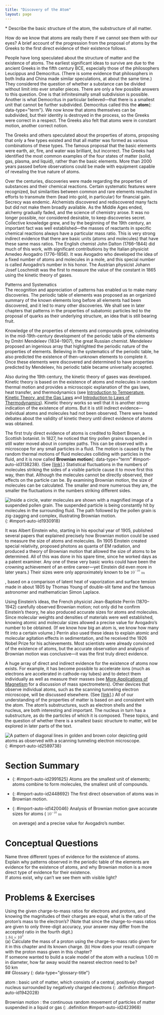 ```yaml
---
title: "Discovery of the Atom"
layout: page
---
```



<div data-type="abstract" markdown="1">
* Describe the basic structure of the atom, the substructure of all matter.

</div>

How do we know that atoms are really there if we cannot see them with our eyes? A brief account of the progression from the proposal of atoms by the Greeks to the first direct evidence of their existence follows.

People have long speculated about the structure of matter and the existence of atoms. The earliest significant ideas to survive are due to the ancient Greeks in the fifth century BCE, especially those of the philosophers Leucippus and Democritus. (There is some evidence that philosophers in both India and China made similar speculations, at about the same time.) They considered the question of whether a substance can be divided without limit into ever smaller pieces. There are only a few possible answers to this question. One is that infinitesimally small subdivision is possible. Another is what Democritus in particular believed—that there is a smallest unit that cannot be further subdivided. Democritus called this the **atom**{: data-type="term"}. We now know that atoms themselves can be subdivided, but their identity is destroyed in the process, so the Greeks were correct in a respect. The Greeks also felt that atoms were in constant motion, another correct notion.

The Greeks and others speculated about the properties of atoms, proposing that only a few types existed and that all matter was formed as various combinations of these types. The famous proposal that the basic elements were earth, air, fire, and water was brilliant, but incorrect. The Greeks had identified the most common examples of the four states of matter (solid, gas, plasma, and liquid), rather than the basic elements. More than 2000 years passed before observations could be made with equipment capable of revealing the true nature of atoms.

Over the centuries, discoveries were made regarding the properties of substances and their chemical reactions. Certain systematic features were recognized, but similarities between common and rare elements resulted in efforts to transmute them (lead into gold, in particular) for financial gain. Secrecy was endemic. Alchemists discovered and rediscovered many facts but did not make them broadly available. As the Middle Ages ended, alchemy gradually faded, and the science of chemistry arose. It was no longer possible, nor considered desirable, to keep discoveries secret. Collective knowledge grew, and by the beginning of the 19th century, an important fact was well established—the masses of reactants in specific chemical reactions always have a particular mass ratio. This is very strong indirect evidence that there are basic units (atoms and molecules) that have these same mass ratios. The English chemist John Dalton (1766–1844) did much of this work, with significant contributions by the Italian physicist Amedeo Avogadro (1776–1856). It was Avogadro who developed the idea of a fixed number of atoms and molecules in a mole, and this special number is called Avogadro’s number in his honor. The Austrian physicist Johann Josef Loschmidt was the first to measure the value of the constant in 1865 using the kinetic theory of gases.

<div data-type="note" class="note" data-has-label="true" data-label="" markdown="1">
<div data-type="title" class="title">
Patterns and Systematics
</div>
The recognition and appreciation of patterns has enabled us to make many discoveries. The periodic table of elements was proposed as an organized summary of the known elements long before all elements had been discovered, and it led to many other discoveries. We shall see in later chapters that patterns in the properties of subatomic particles led to the proposal of quarks as their underlying structure, an idea that is still bearing fruit.

</div>

Knowledge of the properties of elements and compounds grew, culminating in the mid-19th-century development of the periodic table of the elements by Dmitri Mendeleev (1834–1907), the great Russian chemist. Mendeleev proposed an ingenious array that highlighted the periodic nature of the properties of elements. Believing in the systematics of the periodic table, he also predicted the existence of then-unknown elements to complete it. Once these elements were discovered and determined to have properties predicted by Mendeleev, his periodic table became universally accepted.

Also during the 19th century, the kinetic theory of gases was developed. Kinetic theory is based on the existence of atoms and molecules in random thermal motion and provides a microscopic explanation of the gas laws, heat transfer, and thermodynamics (see [Introduction to Temperature, Kinetic Theory, and the Gas Laws](/m42213) and [Introduction to Laws of Thermodynamics](/m42231)). Kinetic theory works so well that it is another strong indication of the existence of atoms. But it is still indirect evidence—individual atoms and molecules had not been observed. There were heated debates about the validity of kinetic theory until direct evidence of atoms was obtained.

The first truly direct evidence of atoms is credited to Robert Brown, a Scottish botanist. In 1827, he noticed that tiny pollen grains suspended in still water moved about in complex paths. This can be observed with a microscope for any small particles in a fluid. The motion is caused by the random thermal motions of fluid molecules colliding with particles in the fluid, and it is now called **Brownian motion**{: data-type="term" #import-auto-id3138238}. (See [\[link\]](#import-auto-id1930918).) Statistical fluctuations in the numbers of molecules striking the sides of a visible particle cause it to move first this way, then that. Although the molecules cannot be directly observed, their effects on the particle can be. By examining Brownian motion, the size of molecules can be calculated. The smaller and more numerous they are, the smaller the fluctuations in the numbers striking different sides.

 ![Inside a circle, water molecules are shown with a magnified image of a suspended pollen grain. The suspended particle is being constantly hit by molecules in the surrounding fluid. The path followed by the pollen grain is zig-zagging and complex, illustrating Brownian motion.](../resources/Figure_31_01_01a.jpg "The position of a pollen grain in water, measured every few seconds under a microscope, exhibits Brownian motion. Brownian motion is due to fluctuations in the number of atoms and molecules colliding with a small mass, causing it to move about in complex paths. This is nearly direct evidence for the existence of atoms, providing a satisfactory alternative explanation cannot be found."){: #import-auto-id1930918}

It was Albert Einstein who, starting in his epochal year of 1905, published several papers that explained precisely how Brownian motion could be used to measure the size of atoms and molecules. (In 1905 Einstein created special relativity, proposed photons as quanta of EM radiation, and produced a theory of Brownian motion that allowed the size of atoms to be determined. All of this was done in his spare time, since he worked days as a patent examiner. Any one of these very basic works could have been the crowning achievement of an entire career—yet Einstein did even more in later years.) Their sizes were only approximately known to be <math xmlns="http://www.w3.org/1998/Math/MathML"> <semantics> <mrow> <msup> <mtext>10</mtext> <mtext>−10</mtext> </msup> <mspace width="0.25em" /> <mtext>m</mtext> </mrow> </semantics> </math>

, based on a comparison of latent heat of vaporization and surface tension made in about 1805 by Thomas Young of double-slit fame and the famous astronomer and mathematician Simon Laplace.

Using Einstein’s ideas, the French physicist Jean-Baptiste Perrin (1870–1942) carefully observed Brownian motion; not only did he confirm Einstein’s theory, he also produced accurate sizes for atoms and molecules. Since molecular weights and densities of materials were well established, knowing atomic and molecular sizes allowed a precise value for Avogadro’s number to be obtained. (If we know how big an atom is, we know how many fit into a certain volume.) Perrin also used these ideas to explain atomic and molecular agitation effects in sedimentation, and he received the 1926 Nobel Prize for his achievements. Most scientists were already convinced of the existence of atoms, but the accurate observation and analysis of Brownian motion was conclusive—it was the first truly direct evidence.

A huge array of direct and indirect evidence for the existence of atoms now exists. For example, it has become possible to accelerate ions (much as electrons are accelerated in cathode-ray tubes) and to detect them individually as well as measure their masses (see [More Applications of Magnetism](/m42388) for a discussion of mass spectrometers). Other devices that observe individual atoms, such as the scanning tunneling electron microscope, will be discussed elsewhere. (See [\[link\]](#import-auto-id2589738).) All of our understanding of the properties of matter is based on and consistent with the atom. The atom’s substructures, such as electron shells and the nucleus, are both interesting and important. The nucleus in turn has a substructure, as do the particles of which it is composed. These topics, and the question of whether there is a smallest basic structure to matter, will be explored in later parts of the text.

![A pattern of diagonal lines in golden and brown color depicting gold atoms as observed with a scanning tunneling electron microscope.](../resources/Figure_31_01_02a.jpg "Individual atoms can be detected with devices such as the scanning tunneling electron microscope that produced this image of individual gold atoms on a graphite substrate. (credit: Erwin Rossen, Eindhoven University of Technology, via Wikimedia Commons)"){: #import-auto-id2589738}

# Section Summary

* {: #import-auto-id2991625} Atoms are the smallest unit of elements; atoms combine to form molecules, the smallest unit of compounds.
* {: #import-auto-id2448692} The first direct observation of atoms was in Brownian motion.
* {: #import-auto-id1420046} Analysis of Brownian motion gave accurate sizes for atoms (
  <math xmlns="http://www.w3.org/1998/Math/MathML"> <semantics> <mrow> <msup> <mtext>10</mtext> <mtext>−10</mtext> </msup> <mspace width="0.25em" /> <mtext>m</mtext> </mrow> </semantics> </math>
  
  on average) and a precise value for Avogadro’s number.

# Conceptual Questions

<div data-type="exercise" class="exercise" data-element-type="conceptual-questions">
<div data-type="problem" class="problem" markdown="1">
Name three different types of evidence for the existence of atoms.

</div>
</div>

<div data-type="exercise" class="exercise" data-element-type="conceptual-questions">
<div data-type="problem" class="problem" markdown="1">
Explain why patterns observed in the periodic table of the elements are evidence for the existence of atoms, and why Brownian motion is a more direct type of evidence for their existence.

</div>
</div>

<div data-type="exercise" class="exercise" data-element-type="conceptual-questions">
<div data-type="problem" class="problem" markdown="1">
If atoms exist, why can’t we see them with visible light?

</div>
</div>

# Problems &amp; Exercises

<div data-type="exercise" class="exercise" data-element-type="problems-exercises">
<div data-type="problem" class="problem" markdown="1">
Using the given charge-to-mass ratios for electrons and protons, and knowing the magnitudes of their charges are equal, what is the ratio of the proton’s mass to the electron’s? (Note that since the charge-to-mass ratios are given to only three-digit accuracy, your answer may differ from the accepted ratio in the fourth digit.)

</div>
<div data-type="solution" class="solution" markdown="1">
<math xmlns="http://www.w3.org/1998/Math/MathML"> <semantics> <mrow> <mrow> <mrow> <mn>1</mn> <mtext>.</mtext> <mrow> <mtext>84</mtext> <mo stretchy="false">×</mo> <msup> <mtext>10</mtext> <mrow> <mn>3</mn> </mrow> </msup> </mrow> </mrow> </mrow> <mrow /> </mrow> <annotation encoding="StarMath 5.0"> size 12{1 "." "84" times "10" rSup { size 8{3} } } {}</annotation> </semantics> </math>

</div>
</div>

<div data-type="exercise" class="exercise" data-element-type="problems-exercises">
<div data-type="problem" class="problem" markdown="1">
(a) Calculate the mass of a proton using the charge-to-mass ratio given for it in this chapter and its known charge. (b) How does your result compare with the proton mass given in this chapter?

</div>
</div>

<div data-type="exercise" class="exercise" data-element-type="problems-exercises">
<div data-type="problem" class="problem" markdown="1">
If someone wanted to build a scale model of the atom with a nucleus 1.00 m in diameter, how far away would the nearest electron need to be?

</div>
<div data-type="solution" class="solution" markdown="1">
50 km

</div>
</div>

<div data-type="glossary" markdown="1">
## Glossary
{: data-type="glossary-title"}

atom
: basic unit of matter, which consists of a central, positively charged nucleus surrounded by negatively charged electrons
{: .definition #import-auto-id1942028}

Brownian motion
: the continuous random movement of particles of matter suspended in a liquid or gas
{: .definition #import-auto-id2423968}

</div>


